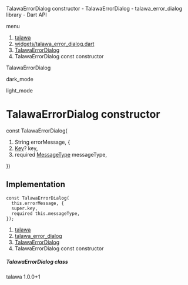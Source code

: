 




TalawaErrorDialog constructor - TalawaErrorDialog - talawa\_error\_dialog library - Dart API







menu

1. [talawa](../../index.html)
2. [widgets/talawa\_error\_dialog.dart](../../widgets_talawa_error_dialog/widgets_talawa_error_dialog-library.html)
3. [TalawaErrorDialog](../../widgets_talawa_error_dialog/TalawaErrorDialog-class.html)
4. TalawaErrorDialog const constructor

TalawaErrorDialog


dark\_mode

light\_mode




# TalawaErrorDialog constructor


const
TalawaErrorDialog(

1. String errorMessage, {
2. [Key](https://api.flutter.dev/flutter/foundation/Key-class.html)? key,
3. required [MessageType](../../enums_enums/MessageType.html) messageType,

})

## Implementation

```
const TalawaErrorDialog(
  this.errorMessage, {
  super.key,
  required this.messageType,
});
```

 


1. [talawa](../../index.html)
2. [talawa\_error\_dialog](../../widgets_talawa_error_dialog/widgets_talawa_error_dialog-library.html)
3. [TalawaErrorDialog](../../widgets_talawa_error_dialog/TalawaErrorDialog-class.html)
4. TalawaErrorDialog const constructor

##### TalawaErrorDialog class





talawa
1.0.0+1






